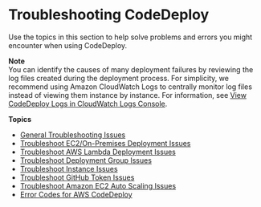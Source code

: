 # Troubleshooting CodeDeploy<a name="troubleshooting"></a>

Use the topics in this section to help solve problems and errors you might encounter when using CodeDeploy\.

**Note**  
You can identify the causes of many deployment failures by reviewing the log files created during the deployment process\. For simplicity, we recommend using Amazon CloudWatch Logs to centrally monitor log files instead of viewing them instance by instance\. For information, see [View CodeDeploy Logs in CloudWatch Logs Console](http://aws.amazon.com/blogs/devops/view-aws-codedeploy-logs-in-amazon-cloudwatch-console/)\.

**Topics**
+ [General Troubleshooting Issues](troubleshooting-general.md)
+ [Troubleshoot EC2/On\-Premises Deployment Issues](troubleshooting-deployments.md)
+ [Troubleshoot AWS Lambda Deployment Issues](troubleshooting-deployments-lambda.md)
+ [Troubleshoot Deployment Group Issues](troubleshooting-deployment-groups.md)
+ [Troubleshoot Instance Issues](troubleshooting-ec2-instances.md)
+ [Troubleshoot GitHub Token Issues](troubleshooting-github-token-issues.md)
+ [Troubleshoot Amazon EC2 Auto Scaling Issues](troubleshooting-auto-scaling.md)
+ [Error Codes for AWS CodeDeploy](error-codes.md)